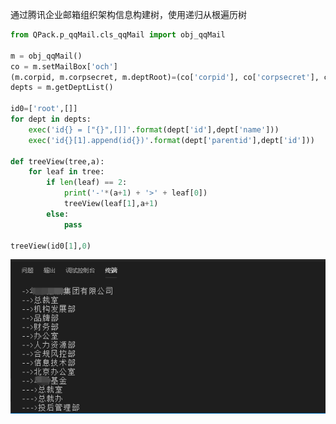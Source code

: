 
通过腾讯企业邮箱组织架构信息构建树，使用递归从根遍历树

```python
from QPack.p_qqMail.cls_qqMail import obj_qqMail

m = obj_qqMail()
co = m.setMailBox['och']
(m.corpid, m.corpsecret, m.deptRoot)=(co['corpid'], co['corpsecret'], co['deptRoot'])
depts = m.getDeptList()

id0=['root',[]]
for dept in depts:
    exec('id{} = ["{}",[]]'.format(dept['id'],dept['name']))
    exec('id{}[1].append(id{})'.format(dept['parentid'],dept['id']))

def treeView(tree,a):
    for leaf in tree:
        if len(leaf) == 2:
            print('-'*(a+1) + '>' + leaf[0])
            treeView(leaf[1],a+1)
        else:
            pass

treeView(id0[1],0)
```

![示例](https://github.com/QingYu2017/pic/blob/master/13.png)
